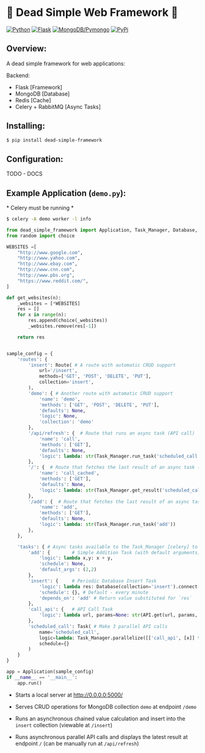 # 🙈 Dead Simple Web Framework 🙉

[![Python](https://img.shields.io/badge/Python-3.5.7+-blue.svg)](https://www.python.org/downloads/)
[![Flask](https://img.shields.io/badge/Flask-1.1.1-yellow.svg)](https://flask.palletsprojects.com/en/1.1.x/)
[![MongoDB/Pymongo](https://img.shields.io/badge/MongoDB-4.2-green.svg)](https://docs.mongodb.com/drivers/pymongo)
[![PyPi](https://img.shields.io/badge/View%20On-PyPi-orange.svg)](https://pypi.org/project/dead-simple-framework/)


## Overview:

A dead simple framework for web applications:

Backend:

- Flask [Framework]
- MongoDB [Database]
- Redis [Cache]
- Celery + RabbitMQ [Async Tasks]

## Installing:

```sh
$ pip install dead-simple-framework
```


## Configuration:

TODO - DOCS

## Example Application (`demo.py`):

\* Celery must be running *
```sh
$ celery -A demo worker -l info
```

```python
from dead_simple_framework import Application, Task_Manager, Database, API, Route, Task
from random import choice

WEBSITES =[
    "http://www.google.com",
    "http://www.yahoo.com",
    "http://www.ebay.com",
    "http://www.cnn.com",
    "http://www.pbs.org",
    "https://www.reddit.com/",
]

def get_websites(n):
    _websites = [*WEBSITES]
    res = []
    for x in range(n):
        res.append(choice(_websites))
        _websites.remove(res[-1])

    return res


sample_config = {
    'routes': {
        'insert': Route( # A route with automatic CRUD support
            url='/insert',
            methods=['GET', 'POST', 'DELETE', 'PUT'],
            collection='insert',
        ),
        'demo': { # Another route with automatic CRUD support
            'name': 'demo',
            'methods': ['GET', 'POST', 'DELETE', 'PUT'],
            'defaults': None,
            'logic': None,
            'collection': 'demo'
        },
        '/api/refresh': {  # Route that runs an async task (API call)
            'name': 'call',
            'methods': ['GET'],
            'defaults': None,
            'logic': lambda: str(Task_Manager.run_task('scheduled_call')),
        },
        '/': {  # Route that fetches the last result of an async task (API call)
            'name': 'call_cached',
            'methods': ['GET'],
            'defaults': None,
            'logic': lambda: str(Task_Manager.get_result('scheduled_call'))
        },
        '/add': {  # Route that fetches the last result of an async task (API call)
            'name': 'add',
            'methods': ['GET'],
            'defaults': None,
            'logic': lambda: str(Task_Manager.run_task('add'))
        },
    },

    'tasks': { # Async tasks available to the Task_Manager [celery] to schedule or run
        'add': {        # Simple Addition Task (with default arguments) 
            'logic': lambda x,y: x + y,
            'schedule': None,
            'default_args': (2,2)
        },
        'insert': {     # Periodic Database Insert Task 
            'logic': lambda res: Database(collection='insert').connect().insert_one({'test': 'doc', 'result': res}),
            'schedule': {}, # Default - every minute
            'depends_on': 'add' # Return value substituted for `res`
        },
        'call_api': {   # API Call Task
            'logic': lambda url, params=None: str(API.get(url, params, ignore_errors=False, retry_ms=10000, num_retries=20).content),
        },
        'scheduled_call': Task( # Make 3 parallel API calls
            name='scheduled_call',
            logic=lambda: Task_Manager.parallelize([['call_api', [x]] for x in get_websites(3)]),
            schedule={}
        )
    }
}

app = Application(sample_config)
if __name__ == '__main__':
    app.run()
```

- Starts a local server at http://0.0.0.0:5000/

- Serves CRUD operations for MongoDB collection `demo` at endpoint `/demo`

- Runs an asynchronous chained value calculation and insert into the `insert` collection (viewable at `/insert`)

- Runs asynchronous parallel API calls and displays the latest result at endpoint `/` (can be manually run at `/api/refresh`)
